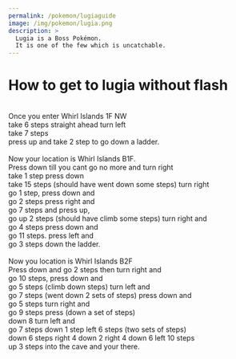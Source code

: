 ```yaml
---
permalink: /pokemon/lugiaguide
image: /img/pokemon/lugia.png
description: >
  Lugia is a Boss Pokémon.
  It is one of the few which is uncatchable.
---
```






# How to get to lugia without flash <br />
<br />
Once you enter Whirl Islands 1F NW <br />
take 6 steps straight ahead turn left <br />
take 7 steps <br />
press up and take 2 step to go down a ladder.<br />
<br />
Now your location is Whirl Islands B1F.<br />
Press down till you cant go no more and turn right <br />
take 1 step press down <br />
take 15 steps (should have went down some steps) turn right <br />
go 1 step, press down and <br />
go 2 steps press right and <br />
go 7 steps and press up,<br />
go up 2 steps (should have climb some steps) turn right and <br />
go 4 steps press down and <br />
go 11 steps. press left and <br />
go 3 steps down the ladder. <br />
<br />
Now you location is Whirl Islands B2F <br />
Press down and go 2 steps then turn right and <br />
go 10 steps, press down and <br />
go 5 steps (climb down steps) turn left and <br />
go  7 steps (went down 2 sets of steps) press down and <br />
go 5 steps turn right and <br />
go 9 steps press (down a set of steps) <br />
down 8 turn left and <br />
go 7 steps down 1 step left 6 steps (two sets of steps) <br />
down 6 steps right 4 down 2 right 4 down 6 left 10 steps <br />
up 3 steps into the cave and your there. <br /><br /><br />
